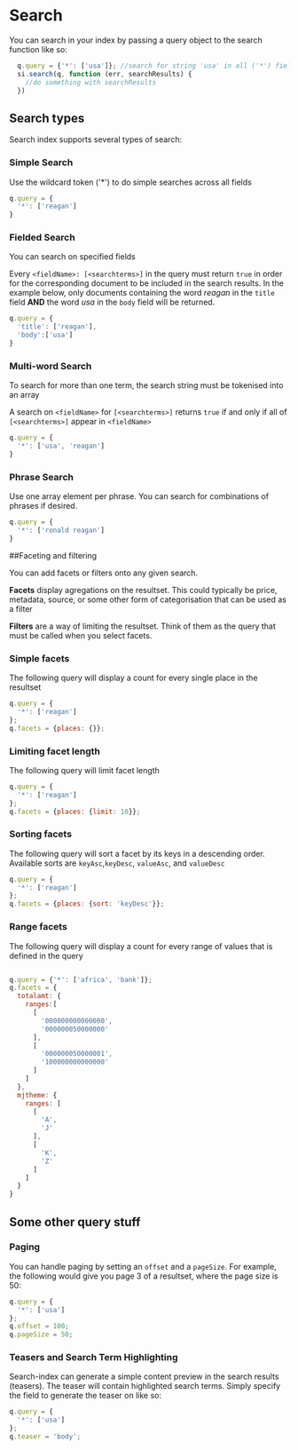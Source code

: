 # Search

You can search in your index by passing a query object to the search
function like so:

```javascript
  q.query = {'*': ['usa']}; //search for string 'usa' in all ('*') fields
  si.search(q, function (err, searchResults) {
    //do something with searchResults
  })
```

## Search types
Search index supports several types of search:

### Simple Search

Use the wildcard token ('*') to do simple searches across all fields

```javascript
q.query = {
  '*': ['reagan']
}
```


### Fielded Search

You can search on specified fields

Every `<fieldName>: [<searchterms>]` in the query must return `true`
in order for the corresponding document to be included in the search
results. In the example below, only documents containing the word *reagan*
in the `title` field **AND** the word *usa* in the `body` field will be returned.

```javascript
q.query = {
  'title': ['reagan'],
  'body':['usa']
}
```


### Multi-word Search

To search for more than one term, the search string must be tokenised
into an array

A search on `<fieldName>` for `[<searchterms>]` returns `true` if and only if
all of `[<searchterms>]` appear in `<fieldName>`

```javascript
q.query = {
  '*': ['usa', 'reagan']
}
```

### Phrase Search

Use one array element per phrase. You can search for combinations of
phrases if desired.

```javascript
q.query = {
  '*': ['ronald reagan']
}
```

##Faceting and filtering

You can add facets or filters onto any given search.

**Facets** display agregations on the resultset. This could typically
  be price, metadata, source, or some other form of categorisation
  that can be used as a filter

**Filters** are a way of limiting the resultset. Think of them as the
  query that must be called when you select facets.


### Simple facets

The following query will display a count for every single place in the
resultset

```javascript
q.query = {
  '*': ['reagan']
};
q.facets = {places: {}};
```

### Limiting facet length

The following query will limit facet length

```javascript
q.query = {
  '*': ['reagan']
};
q.facets = {places: {limit: 10}};
```

### Sorting facets

The following query will sort a facet by its keys in a descending
order. Available sorts are `keyAsc`,`keyDesc`, `valueAsc`, and
`valueDesc`

```javascript
q.query = {
  '*': ['reagan']
};
q.facets = {places: {sort: 'keyDesc'}};
```

### Range facets

The following query will display a count for every range of values
that is defined in the query

```javascript

q.query = {'*': ['africa', 'bank']};
q.facets = {
  totalamt: {
    ranges:[
      [
        '000000000000000',
        '000000050000000'
      ],
      [
        '000000050000001',
        '100000000000000'
      ]
    ]
  },
  mjtheme: {
    ranges: [
      [
        'A',
        'J'
      ],
      [
        'K',
        'Z'
      ]
    ]
  }
}
```

## Some other query stuff

### Paging

You can handle paging by setting an `offset` and a `pageSize`. For
example, the following would give you page 3 of a resultset, where the
page size is 50:

```javascript
q.query = {
  '*': ['usa']
};
q.offset = 100;
q.pageSize = 50;
```

### Teasers and Search Term Highlighting

Search-index can generate a simple content preview in the search
results (teasers). The teaser will contain highlighted search terms.
Simply specify the field to generate the teaser on like so:

```javascript
q.query = {
  '*': ['usa']
};
q.teaser = 'body';
```
